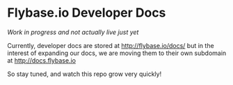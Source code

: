 Flybase.io Developer Docs
=========================

_Work in progress and not actually live just yet_ 

Currently, developer docs are stored at http://flybase.io/docs/ but in the interest of expanding our docs, we are moving them to their own subdomain at http://docs.flybase.io
 
So stay tuned, and watch this repo grow very quickly!
 

